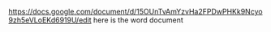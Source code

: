 https://docs.google.com/document/d/15OUnTvAmYzvHa2FPDwPHKk9Ncyo9zh5eVLoEKd6919U/edit here is the word document
